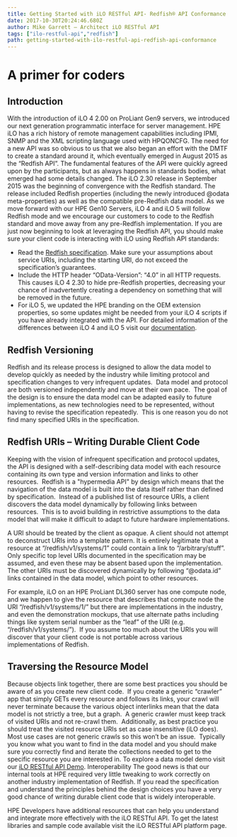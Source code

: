 ```yaml
---
title: Getting Started with iLO RESTful API- Redfish® API Conformance 
date: 2017-10-30T20:24:46.680Z
author: Mike Garrett – Architect iLO RESTful API  
tags: ["ilo-restful-api","redfish"]
path: getting-started-with-ilo-restful-api-redfish-api-conformance
---
```

# **A primer for coders**
## Introduction
With the introduction of iLO 4 2.00 on ProLiant Gen9 servers, we introduced our next generation programmatic interface for server management.  HPE iLO has a rich history of remote management capabilities including IPMI, SNMP and the XML scripting language used with HPQONCFG.  The need for a new API was so obvious to us that we also began an effort with the DMTF to create a standard around it, which eventually emerged in August 2015 as the “Redfish API”.  The fundamental features of the API were quickly agreed upon by the participants, but as always happens in standards bodies, what emerged had some details changed.  The iLO 2.30 release in September 2015 was the beginning of convergence with the Redfish standard.  The release included Redfish properties (including the newly introduced @odata meta-properties) as well as the compatible pre-Redfish data model.  As we move forward with our HPE Gen10 Servers, iLO 4 and iLO 5 will follow Redfish mode and we encourage our customers to code to the Redfish standard and move away from any pre-Redfish implementation. If you are just now beginning to look at leveraging the Redfish API, you should make sure your client code is interacting with iLO using Redfish API standards:
- Read the [Redfish specification](http://www.dmtf.org/standards/redfish).  Make sure your assumptions about service URIs, including the starting URI, do not exceed the specification’s guarantees.
- Include the HTTP header “OData-Version”: “4.0” in all HTTP requests.  This causes iLO 4 2.30 to hide pre-Redfish properties, decreasing your chance of inadvertently creating a dependency on something that will be removed in the future.
- For iLO 5, we updated the HPE branding on the OEM extension properties, so some updates might be needed from your iLO 4 scripts if you have already integrated with the API. For detailed information of the differences between iLO 4 and iLO 5 visit our [documentation](https://hewlettpackard.github.io/ilo-rest-api-docs/ilo5/#adapting-from-ilo-4).
## Redfish Versioning
Redfish and its release process is designed to allow the data model to develop quickly as needed by the industry while limiting protocol and specification changes to very infrequent updates.  Data model and protocol are both versioned independently and move at their own pace.  The goal of the design is to ensure the data model can be adapted easily to future implementations, as new technologies need to be represented, without having to revise the specification repeatedly.  This is one reason you do not find many specified URIs in the specification.
## Redfish URIs – Writing Durable Client Code

Keeping with the vision of infrequent specification and protocol updates, the API is designed with a self-describing data model with each resource containing its own type and version information and links to other resources.  Redfish is a "hypermedia API" by design which means that the navigation of the data model is built into the data itself rather than defined by specification.  Instead of a published list of resource URIs, a client discovers the data model dynamically by following links between resources.  This is to avoid building in restrictive assumptions to the data model that will make it difficult to adapt to future hardware implementations.

A URI should be treated by the client as opaque.  A client should not attempt to deconstruct URIs into a template pattern.  It is entirely legitimate that a resource at “/redfish/v1/systems/1” could contain a link to “/arbitrary/stuff”.  Only specific top level URIs documented in the specification may be assumed, and even these may be absent based upon the implementation.  The other URIs must be discovered dynamically by following “@odata.id” links contained in the data model, which point to other resources.

For example, iLO on an HPE ProLiant DL360 server has one compute node, and we happen to give the resource that describes that compute node the URI “/redfish/v1/systems/1/” but there are implementations in the industry, and even the demonstration mockups, that use alternate paths including things like system serial number as the “leaf” of the URI (e.g. “/redfish/v1/systems/”).  If you assume too much about the URIs you will discover that your client code is not portable across various implementations of Redfish.
## Traversing the Resource Model
Because objects link together, there are some best practices you should be aware of as you create new client code.  If you create a generic “crawler” app that simply GETs every resource and follows its links, your crawl will never terminate because the various object interlinks mean that the data model is not strictly a tree, but a graph.  A generic crawler must keep track of visited URIs and not re-crawl them.  Additionally, as best practice you should treat the visited resource URIs set as case insensitive (iLO does).  Most use cases are not generic crawls so this won’t be an issue.  Typically you know what you want to find in the data model and you should make sure you correctly find and iterate the collections needed to get to the specific resource you are interested in. To explore a data model demo visit our [iLO RESTful API Demo](https://ilorestfulapiexplorer.ext.hpe.com/).
Interoperability
The good news is that our internal tools at HPE required very little tweaking to work correctly on another industry implementation of Redfish.  If you read the specification and understand the principles behind the design choices you have a very good chance of writing durable client code that is widely interoperable.

HPE Developers have additional resources that can help you understand and integrate more effectively with the iLO RESTful API.  To get the latest libraries and sample code available visit the iLO RESTful API platform page.
